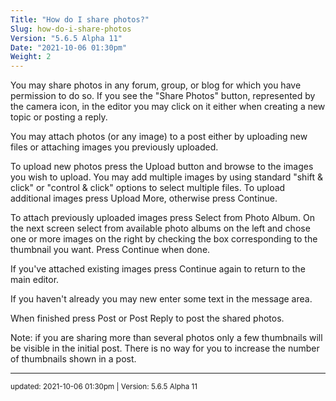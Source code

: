 ```yaml
---
Title: "How do I share photos?"
Slug: how-do-i-share-photos
Version: "5.6.5 Alpha 11"
Date: "2021-10-06 01:30pm"
Weight: 2
---
```


<p>You may share photos in any forum, group, or blog for which you have permission to do so. If you see the "Share Photos" button, represented by the camera icon, in the editor you may click on it either when creating a new topic or posting a reply. </p>
<p>You may attach photos (or any image) to a post either by uploading new files or attaching images you previously uploaded. </p>
<p>To upload new photos press the Upload button and browse to the images you wish to upload. You may add multiple images by using standard "shift & click" or "control & click" options to select multiple files.  To upload additional images press Upload More, otherwise press Continue.</p>
<p>To attach previously uploaded images press Select from Photo Album.  On the next screen select from available photo albums on the left and chose one or more images on the right by checking the box corresponding to the thumbnail you want. Press Continue when done.</p>
<p>If you've attached existing images press Continue again to return to the main editor.</p>
<p>If you haven't already you may new enter some text in the message area.</p>
<p>When finished press Post or Post Reply to post the shared photos. </p>

<p>Note: if you are sharing more than several photos only a few thumbnails will be visible in the initial post. There is no way for you to increase the number of thumbnails shown in a post.</p>

<hr>
<small>
updated: 2021-10-06 01:30pm | Version: 5.6.5 Alpha 11
</small>